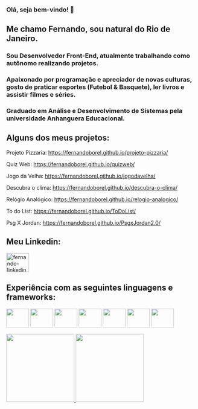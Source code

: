 ### Olá, seja bem-vindo! 👋

## Me chamo Fernando, sou natural do Rio de Janeiro.

### Sou Desenvolvedor Front-End, atualmente trabalhando como autônomo realizando projetos.

### Apaixonado por programação e apreciador de novas culturas, gosto de praticar esportes (Futebol & Basquete), ler livros e assistir filmes e séries.

### Graduado em Análise e Desenvolvimento de Sistemas pela universidade Anhanguera Educacional.

## Alguns dos meus projetos:
Projeto Pizzaria: https://fernandoborel.github.io/projeto-pizzaria/

Quiz Web: https://fernandoborel.github.io/quizweb/ 

Jogo da Velha: https://fernandoborel.github.io/jogodavelha/

Descubra o clima: https://fernandoborel.github.io/descubra-o-clima/

Relógio Analógico: https://fernandoborel.github.io/relogio-analogico/

To do List: https://fernandoborel.github.io/ToDoList/

Psg X Jordan: https://fernandoborel.github.io/PsgxJordan2.0/


## Meu Linkedin:
<a href="https://www.linkedin.com/in/fernando-borel-devfer/" target="_blank">
  <img align="center" alt="fernando-linkedin" height="50" width="60" src="https://cdn.jsdelivr.net/gh/devicons/devicon/icons/linkedin/linkedin-original.svg"/>
</a>
  

## Experiência com as seguintes linguagens e frameworks: 
<img src="https://cdn.jsdelivr.net/gh/devicons/devicon/icons/react/react-original-wordmark.svg" height="50" width="60"></img>
<img src="https://cdn.jsdelivr.net/gh/devicons/devicon/icons/typescript/typescript-original.svg" height="50" width="60"></img>
<img src="https://cdn.jsdelivr.net/gh/devicons/devicon/icons/html5/html5-original-wordmark.svg" height="50" width="60"></img>
<img src="https://cdn.jsdelivr.net/gh/devicons/devicon/icons/css3/css3-original-wordmark.svg" height="50" width="60"></img>
<img src="https://cdn.jsdelivr.net/gh/devicons/devicon/icons/javascript/javascript-original.svg" height="50" width="60"></img>
<img src="https://cdn.jsdelivr.net/gh/devicons/devicon/icons/sass/sass-original.svg" height="50" width="60"></img>
<img src="https://cdn.jsdelivr.net/gh/devicons/devicon/icons/bootstrap/bootstrap-plain-wordmark.svg" height="50" width="60"></img>

<div>
  <a href="https://github.com/fernandoborel">
  <img height="180em" src="https://github-readme-stats.vercel.app/api?username=fernandoborel&show_icons=true&theme=radical&include_all_commits=true&count_private=true"/>
  <img height="180em" src="https://github-readme-stats.vercel.app/api/top-langs/?username=fernandoborel&layout=compact&langs_count=16&theme=radical"/>
</div>
<!--
**fernandoborel/fernandoborel** is a ✨ _special_ ✨ repository because its `README.md` (this file) appears on your GitHub profile.

Here are some ideas to get you started:

- 🔭 I’m currently working on ...
- 🌱 I’m currently learning ...
- 👯 I’m looking to collaborate on ...
- 🤔 I’m looking for help with ...
- 💬 Ask me about ...
- 📫 How to reach me: ...
- 😄 Pronouns: ...
- ⚡ Fun fact: ...
-->
